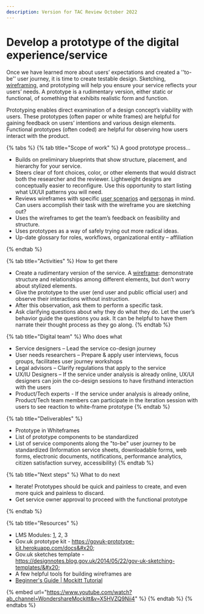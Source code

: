 ```yaml
---
description: Version for TAC Review October 2022
---
```


# Develop a prototype of the digital experience/service

Once we have learned more about users’ expectations and created a ''to-be'' user journey, it is time to create testable design. Sketching, [wireframing](https://www.youtube.com/watch?v=KnZrypOaVCg), and prototyping will help you ensure your service reflects your users’ needs. A prototype is a rudimentary version, either static or functional, of something that exhibits realistic form and function.&#x20;

Prototyping enables direct examination of a design concept’s viability with users. These prototypes (often paper or white frames) are helpful for gaining feedback on users’ intentions and various design elements. Functional prototypes (often coded) are helpful for observing how users interact with the product.&#x20;

{% tabs %}
{% tab title="Scope of work" %}
A good prototype process...

* Builds on preliminary blueprints that show structure, placement, and hierarchy for your service. &#x20;
* Steers clear of font choices, color, or other elements that would distract both the researcher and the reviewer. Lightweight designs are conceptually easier to reconfigure. Use this opportunity to start listing what UX/UI patterns you will need.&#x20;
* Reviews wireframes with specific [user scenarios](https://methods.18f.gov/decide/user-scenarios/#user-scenarios) and [personas](https://methods.18f.gov/decide/personas/#personas) in mind. Can users accomplish their task with the wireframe you are sketching out?&#x20;
* Uses the wireframes to get the team’s feedback on feasibility and structure.&#x20;
* Uses prototypes as a way of safely trying out more radical ideas.&#x20;
* Up-date glossary for roles, workflows, organizational entity – affiliation   &#x20;

&#x20;
{% endtab %}

{% tab title="Activities" %}
How to get there

* Create a rudimentary version of the service. A [wireframe](https://methods.18f.gov/wireframing/): demonstrate structure and relationships among different elements, but don’t worry about stylized elements.&#x20;
* Give the prototype to the user (end user and public official user) and observe their interactions without instruction.&#x20;
* After this observation, ask them to perform a specific task.&#x20;
* Ask clarifying questions about why they do what they do. Let the user’s behavior guide the questions you ask. It can be helpful to have them narrate their thought process as they go along.&#x20;
{% endtab %}

{% tab title="Digital team" %}
Who does what&#x20;

* Service designers – Lead the service co-design journey&#x20;
* User needs researchers – Prepare & apply user interviews, focus groups, facilitates user journey workshops &#x20;
* Legal advisors – Clarify regulations that apply to the service &#x20;
* UX/IU Designers – If the service under analysis is already online, UX/UI designers can join the co-design sessions to have firsthand interaction with the users &#x20;
* Product/Tech experts  - If the service under analysis is already online, Product/Tech team members can participate in the iteration session with users to see reaction to white-frame prototype &#x20;
{% endtab %}

{% tab title="Deliverables" %}
* Prototype in Whiteframes &#x20;
* List of prototype components to be standardized &#x20;
* List of service components along the "to-be" user journey to be standardized (Information service sheets, downloadable forms, web forms, electronic documents, notifications, performance analytics, citizen satisfaction survey, accessibility) &#x20;
{% endtab %}

{% tab title="Next steps" %}
What to do next

* Iterate! Prototypes should be quick and painless to create, and even more quick and painless to discard.&#x20;
* Get service owner approval to proceed with the functional prototype &#x20;

&#x20;
{% endtab %}

{% tab title="Resources" %}
* LMS Modules: [1](../learning-and-exchange/govstack-learning-management-system/#awareness-building-and-expression-of-interest), 2, 3 &#x20;
* Gov.uk prototype kit - https://govuk-prototype-kit.herokuapp.com/docs&#x20;
* Gov.uk sketches template - https://designnotes.blog.gov.uk/2014/05/22/gov-uk-sketching-templates/&#x20;
* A few helpful tools for building wireframes are&#x20;
* [Beginner's Guide | Mockitt Tutorial](https://www.youtube.com/watch?v=X5HVZQ9Nii4)&#x20;

{% embed url="https://www.youtube.com/watch?ab_channel=WondershareMockitt&v=X5HVZQ9Nii4" %}
{% endtab %}
{% endtabs %}
